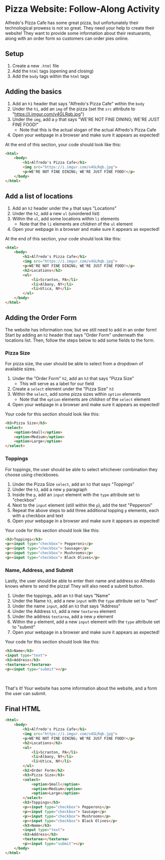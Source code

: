 # Pizza Website: Follow-Along Activity
Alfredo's Pizza Cafe has some great pizza, but unfortunately their technological prowess is not so great. They need your help to create their website! They want to provide some information about their restuarants, along with an order form so customers can order pies online.

## Setup
1. Create a new `.html` file
1. Add the `html` tags (opening and closing)
1. Add the `body` tags within the `html` tags

## Adding the basics
1. Add an `h1` header that says "Alfredo's Pizza Cafe" within the `body`
1. Under the `h1`, add an `img` of the pizza (set the `src` attribute to "https://i.imgur.com/v4GLRqb.jpg")
1. Under the `img`, add a `p` that says "WE'RE NOT FINE DINING; WE'RE JUST FINE FOOD!"
    - Note that this is the actual slogan of the actual Alfredo's Pizza Cafe
1. Open your webpage in a browser and make sure it appears as expected!

At the end of this section, your code should look like this:
```html
<html>
    <body>
        <h1>Alfredo's Pizza Cafe</h1>
        <img src="https://i.imgur.com/v4GLRqb.jpg">
        <p>WE'RE NOT FINE DINING; WE'RE JUST FINE FOOD!</p>
    </body>
</html>
```

## Add a list of locations
1. Add an `h2` header under the `p` that says "Locations"
1. Under the `h2`, add a new `ul` (unordered list)
1. Within the `ul`, add some locations within `li` elements
    - Note that the `li` elements are _children_ of the `ul` element
1. Open your webpage in a browser and make sure it appears as expected!

At the end of this section, your code should look like this:
```html
<html>
    <body>
        <h1>Alfredo's Pizza Cafe</h1>
        <img src="https://i.imgur.com/v4GLRqb.jpg">
        <p>WE'RE NOT FINE DINING; WE'RE JUST FINE FOOD!</p>
        <h2>Locations</h2>
        <ul>
            <li>Scranton, PA</li>
            <li>Albany, NY</li>
            <li>Utica, NY</li>
        </ul>
    </body>
</html>
```

## Adding the Order Form
The website has information now, but we still need to add in an order form! Start by adding an `h2` header that says "Order Form" underneath the locations list. Then, follow the steps below to add some fields to the form.

### Pizza Size
For pizza size, the user should be able to select from a dropdown of available sizes.

1. Under the "Order Form" `h2`, add an `h3` that says "Pizza Size"
    - This will serve as a label for our field
1. Create a `select` element under the "Pizza Size" `h3`
1. Within the `select`, add some pizza sizes within `option` elements
    - Note that the `option` elements are _children_ of the `select` element
1. Open your webpage in a browser and make sure it appears as expected!

Your code for this section should look like this:
```html
<h3>Pizza Size</h3>
<select>
    <option>Small</option>
    <option>Medium</option>
    <option>Large</option>
</select>
```

### Toppings
For toppings, the user should be able to select whichever combination they choose using checkboxes.

1. Under the Pizza Size `select`, add an `h3` that says "Toppings"
1. Under the `h3`, add a new `p` paragraph
1. Inside the `p`, add an `input` element with the `type` attribute set to "checkbox"
1. Next to the `input` element (still within the `p`), add the text "Pepperoni"
1. Repeat the above steps to add three additional topping `p` elements, each with a checkbox and text
1. Open your webpage in a browser and make sure it appears as expected!

Your code for this section should look like this:
```html
<h3>Toppings</h3>
<p><input type="checkbox"> Pepperoni</p>
<p><input type="checkbox"> Sausage</p>
<p><input type="checkbox"> Mushrooms</p>
<p><input type="checkbox"> Black Olives</p>
```

### Name, Address, and Submit
Lastly, the user should be able to enter their name and address so Alfredo knows where to send the pizza! They will also need a submit button.

1. Under the toppings, add an `h3` that says "Name"
1. Under the Name `h3`, add a new `input` with the `type` attribute set to "text"
1. Under the name `input`, add an `h3` that says "Address"
1. Under the Address `h3`, add a new `textarea` element
1. Under the address `textarea`, add a new `p` element
1. Within the `p` element, add a new `input` element with the `type` attribute set to "submit"
1. Open your webpage in a browser and make sure it appears as expected!

Your code for this section should look like this:
```html
<h3>Name</h3>
<input type="text">
<h3>Address</h3>
<textarea></textarea>
<p><input type="submit"></p>
```

<br>

That's it! Your website has some information about the website, and a form the user can submit.

## Final HTML
```html
<html>
    <body>
        <h1>Alfredo's Pizza Cafe</h1>
        <img src="https://i.imgur.com/v4GLRqb.jpg">
        <p>WE'RE NOT FINE DINING; WE'RE JUST FINE FOOD!</p>
        <h2>Locations</h2>
        <ul>
            <li>Scranton, PA</li>
            <li>Albany, NY</li>
            <li>Utica, NY</li>
        </ul>
        <h2>Order Form</h2>
        <h3>Pizza Size</h3>
        <select>
            <option>Small</option>
            <option>Medium</option>
            <option>Large</option>
        </select>
        <h3>Toppings</h3>
        <p><input type="checkbox"> Pepperoni</p>
        <p><input type="checkbox"> Sausage</p>
        <p><input type="checkbox"> Mushrooms</p>
        <p><input type="checkbox"> Black Olives</p>
        <h3>Name</h3>
        <input type="text">
        <h3>Address</h3>
        <textarea></textarea>
        <p><input type="submit"></p>
    </body>
</html>
```